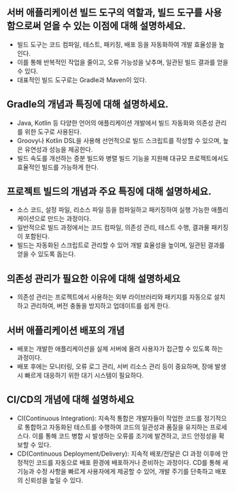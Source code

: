 ## 서버 애플리케이션 빌드 도구의 역할과, 빌드 도구를 사용함으로써 얻을 수 있는 이점에 대해 설명하세요.

- 빌드 도구는 코드 컴파일, 테스트, 패키징, 배포 등을 자동화하여 개발 효율성을 높인다. 
- 이를 통해 반복적인 작업을 줄이고, 오류 가능성을 낮추며, 일관된 빌드 결과를 얻을 수 있다. 
- 대표적인 빌드 도구로는 Gradle과 Maven이 있다.

## Gradle의 개념과 특징에 대해 설명하세요.

- Java, Kotlin 등 다양한 언어의 애플리케이션 개발에서 빌드 자동화와 의존성 관리를 위한 도구로 사용된다. 
- Groovy나 Kotlin DSL을 사용해 선언적으로 빌드 스크립트를 작성할 수 있으며, 높은 유연성과 성능을 제공한다.
- 빌드 속도를 개선하는 증분 빌드와 병렬 빌드 기능을 지원해 대규모 프로젝트에서도 효율적인 빌드를 가능하게 한다.


## 프로젝트 빌드의 개념과 주요 특징에 대해 설명하세요.

- 소스 코드, 설정 파일, 리소스 파일 등을 컴파일하고 패키징하여 실행 가능한 애플리케이션으로 만드는 과정이다. 
- 일반적으로 빌드 과정에서는 코드 컴파일, 의존성 관리, 테스트 수행, 결과물 패키징이 포함된다. 
- 빌드는 자동화된 스크립트로 관리할 수 있어 개발 효율성을 높이며, 일관된 결과를 얻을 수 있도록 돕는다.

## 의존성 관리가 필요한 이유에 대해 설명하세요

- 의존성 관리는 프로젝트에서 사용하는 외부 라이브러리와 패키지를 자동으로 설치하고 관리하여, 버전 충돌을 방지하고 업데이트를 쉽게 한다. 


## 서버 애플리케이션 배포의 개념
- 배포는 개발한 애플리케이션을 실제 서버에 올려 사용자가 접근할 수 있도록 하는 과정이다. 
- 배포 후에는 모니터링, 오류 로그 관리, 서버 리소스 관리 등이 중요하며, 장애 발생 시 빠르게 대응하기 위한 대기 시스템이 필요하다.

## CI/CD의 개념에 대해 설명하세요
- CI(Continuous Integration): 지속적 통합은 개발자들이 작업한 코드를 정기적으로 통합하고 자동화된 테스트를 수행하여 코드의 일관성과 품질을 유지하는 프로세스다. 이를 통해 코드 병합 시 발생하는 오류를 조기에 발견하고, 코드 안정성을 확보할 수 있다.
- CD(Continuous Deployment/Delivery): 지속적 배포/전달은 CI 과정 이후에 안정적인 코드를 자동으로 배포 환경에 배포하거나 준비하는 과정이다. CD를 통해 새 기능과 수정 사항을 빠르게 사용자에게 제공할 수 있어, 개발 주기를 단축하고 배포의 신뢰성을 높일 수 있다.
